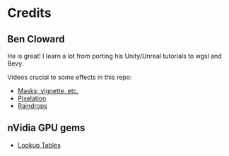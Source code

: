 # Credits

## Ben Cloward

He is great!
I learn a lot from porting his Unity/Unreal tutorials to wgsl and Bevy.

Videos crucial to some effects in this repo:

- [Masks; vignette, etc.](https://www.youtube.com/watch?v=HcMFgJas0yg)
- [Pixelation](https://www.youtube.com/watch?v=x95xhWCxBb4)
- [Raindrops](https://www.youtube.com/watch?v=Ftpf87brKWg)

## nVidia GPU gems

- [Lookup Tables](https://developer.nvidia.com/gpugems/gpugems2/part-iii-high-quality-rendering/chapter-24-using-lookup-tables-accelerate-color)
